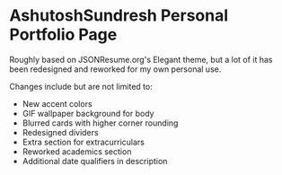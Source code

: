 # AshutoshSundresh Personal Portfolio Page

Roughly based on JSONResume.org's Elegant theme, but a lot of it has been redesigned and reworked for my own personal use.

Changes include but are not limited to:
- New accent colors
- GIF wallpaper background for body
- Blurred cards with higher corner rounding
- Redesigned dividers
- Extra section for extracurriculars
- Reworked academics section
- Additional date qualifiers in description

